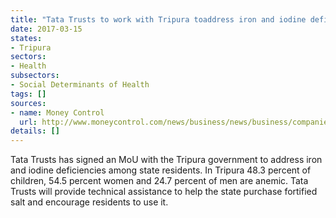 ```yaml
---
title: "Tata Trusts to work with Tripura toaddress iron and iodine deficiencies among state residents"
date: 2017-03-15
states:
- Tripura
sectors:
- Health
subsectors:
- Social Determinants of Health
tags: []
sources:
- name: Money Control
  url: http://www.moneycontrol.com/news/business/news/business/companies/tata-trusts-tripura-govt-ink-mou-to-tackle-anemia-concerns-1057745.html
details: []
---
```


Tata Trusts has signed an MoU with the Tripura government to address iron and iodine deficiencies among state residents. In Tripura 48.3 percent of children, 54.5 percent women and 24.7 percent of men are anemic. Tata Trusts will provide technical assistance to help the state purchase fortified salt and encourage residents to use it.
